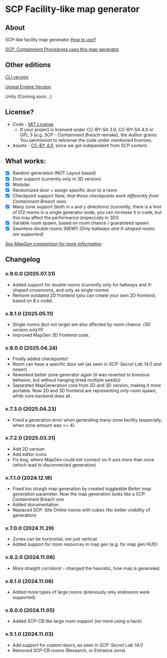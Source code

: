 # SCP Facility-like map generator
## About

SCP-like facility map generator
[How to use?](/docs/how_to_use.md)

[SCP: Containment Procedures uses this map generator](https://github.com/Yni-Viar/scp-containmentprocedures)

## Other editions

[CLI version](https://github.com/Yni-Viar/scp-mapgen-cli)

[Unreal Engine Version](https://github.com/Yni-Viar/grid-mapgen-ue)

Unity (Coming soon...)


## License?
- Code - [MIT License](/LICENSE.MIT)
  - If your project is licensed under CC-BY-SA 3.0, CC-BY-SA 4.0 or GPL 3 (e.g. *SCP - Containment Breach* remake), the Author grants You permission to relicense the code under mentioned licenses.
- Assets - [CC-BY 4.0](/LICENSE.ASSETS), since we got independent from SCP content.

## What works:
- [x] Random generation (NOT Layout based)
- [x] Door support (currently only in 3D version)
- [x] Modular.
- [x] Randomized door + assign specific door to a room
- [x] Checkpoint support *Note, that these checkpoints work differently from Containment Breach ones*
- [x] Many zone support (both in x and y directions) (currently, there is a limit of 512 rooms in a single generator node, you can increase it in code, but this may affect the performance (especcialy in 3D))
- [x] Variable room spawn, based on room chance / guaranteed spawn.
- [x] Seamless double rooms (NEW!) *(Only hallways and X-shaped rooms are supported)*

*[See MapGen comparison for more information](./docs/scp-mapgen-comparison.md)*

## Changelog
### v.9.0.0 (2025.07.31)
- Added support for double rooms (currently only for hallways and X-shaped crossrooms, and only as single rooms)
- Remove outdated 2D frontend (you can create your own 2D frontend, based on 8.x code)
### v.8.1.0 (2025.05.11)
- Single rooms (but not large) are also affected by room chance. *(3D version only!!!)*
- Improved MapGen 3D frontend code.
### v.8.0.0 (2025.04.24)
- Finally added checkpoints!
- Room can have a specific door set (as seen in *SCP: Secret Lab 14.0 and newer*)
- Reworked better zone generator again (it was reverted to brevious behavior, but without hanging (tried multiple seeds))
- Separated MapGeneration core from 2D and 3D version, making it more portable. Now 2D and 3D frontend are representing only room spawn, while core backend does all.
### v.7.3.0 (2025.04.23)
- Fixed a generation error when generating many-zone facility (especially, when zone amount was >= 4).
### v.7.2.0 (2025.03.31)
- Add 2D version
- Add editor icons
- Fix bug, where MapGen could not connect on X axis more than once (which lead to disconnected generation)
### v.7.1.0 (2024.12.18)
- Fixed too straigh map generation by created toggleable *Better map generation* parameter. Now the map generation looks like a SCP: Containment Breach one
- Added documentation
- Replaced SCP: Site Online rooms with cubes (for better visibility of generation)
### v.7.0.0 (2024.11.29)
- Zones can be horizontal, not just vertical.
- Added support for room resources in map gen (e.g. for map gen HUD)
### v.6.2.0 (2024.11.06)
- More straight corridors! - changed the heuristic, how map is generated.
### v.6.1.0 (2024.11.06)
- Added more types of large rooms (previously only endrooms were supported)
### v.6.0.0 (2024.11.05)
- Added SCP-CB like large room support (no more using a hack)
### v.5.1.0 (2024.11.03)
- Add support for custom doors, as seen in *SCP: Secret Lab 14.0*
- Removed SCP-CB rooms (Research, or Entrance zone)